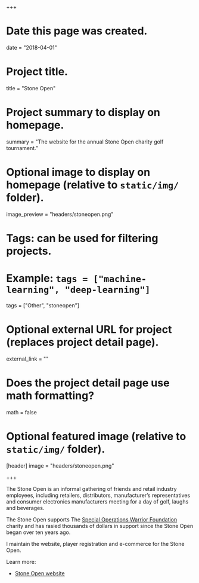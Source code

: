 +++
# Date this page was created.
date = "2018-04-01"

# Project title.
title = "Stone Open"

# Project summary to display on homepage.
summary = "The website for the annual Stone Open charity golf tournament."

# Optional image to display on homepage (relative to `static/img/` folder).
image_preview = "headers/stoneopen.png"

# Tags: can be used for filtering projects.
# Example: `tags = ["machine-learning", "deep-learning"]`
tags = ["Other", "stoneopen"]

# Optional external URL for project (replaces project detail page).
external_link = ""

# Does the project detail page use math formatting?
math = false

# Optional featured image (relative to `static/img/` folder).
[header]
image = "headers/stoneopen.png"

+++

The Stone Open is an informal gathering of friends and retail industry employees, including retailers, distributors, 
manufacturer’s representatives and consumer electronics manufacturers meeting for a day of golf, laughs and beverages.

The Stone Open supports The [Special Operations Warrior Foundation](http://specialops.org/) charity and has rasied 
thousands of dollars in support since the Stone Open began over ten years ago.

I maintain the website, player registration and e-commerce for the Stone Open.

Learn more:

* [Stone Open website](https://stoneopen.com)
